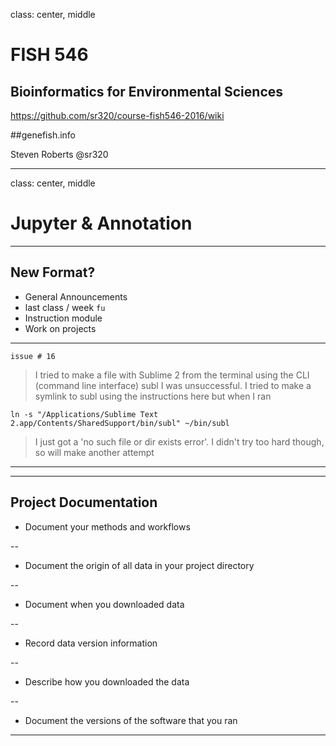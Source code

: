 class: center, middle

# FISH 546 
## Bioinformatics for Environmental Sciences

https://github.com/sr320/course-fish546-2016/wiki

##genefish.info

Steven Roberts
@sr320

---
class: center, middle
# Jupyter & Annotation
---
## New Format?
- General Announcements
- last class / week `fu`
- Instruction module 
- Work on projects
---
`issue # 16`


>I tried to make a file with Sublime 2 from the terminal using the CLI (command line interface) subl I was unsuccessful. I tried to make a symlink to subl using the instructions here but when I ran

`ln -s "/Applications/Sublime Text 2.app/Contents/SharedSupport/bin/subl" ~/bin/subl`

>I just got a 'no such file or dir exists error'. I didn't try too hard though, so will make another attempt

---



---


## Project Documentation

-  Document your methods and workflows

--

- Document the origin of all data in your project directory

--

- Document when you downloaded data

--

- Record data version information

--

- Describe how you downloaded the data

--

- Document the versions of the software that you ran


---


 
 